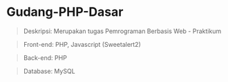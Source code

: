 # Gudang-PHP-Dasar

> Deskripsi: Merupakan tugas Pemrograman Berbasis Web - Praktikum

> Front-end: PHP, Javascript (Sweetalert2)

> Back-end: PHP

> Database: MySQL